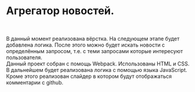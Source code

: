 <h1>Агрегатор новостей.</h1><br>

В данный момент реализована вёрстка. На следующем этапе будет добавлена логика. После этого можно будет искать новости с определённым запросом, т.е. с теми запросами которые интересуют пользователя.<br>
Данный проект собран с помощь Webpack. Использованы HTML и CSS. В дальнейшем будет реализована логика с помощью языка JavaScript.<br>
Кроме этого реализован слайдер в котором будут отображаться комментарии с github.<br>
